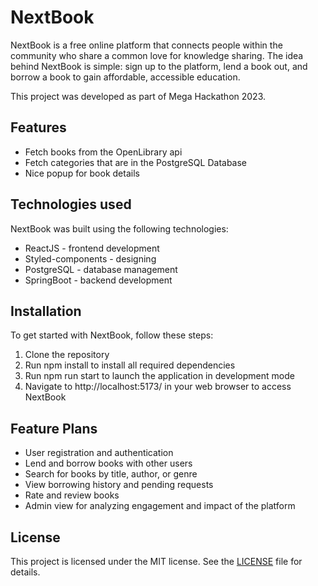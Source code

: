 
# NextBook

NextBook is a free online platform that connects people within the community who share a common love for knowledge sharing. The idea behind NextBook is simple: sign up to the platform, lend a book out, and borrow a book to gain affordable, accessible education.

This project was developed as part of Mega Hackathon 2023.







## Features

- Fetch books from the OpenLibrary api
- Fetch categories that are in the PostgreSQL Database
- Nice popup for book details



## Technologies used

NextBook was built using the following technologies:

- ReactJS - frontend development
- Styled-components - designing 
- PostgreSQL - database management
- SpringBoot - backend development
## Installation

To get started with NextBook, follow these steps:

1. Clone the repository
2. Run npm install to install all required dependencies
3. Run npm run start to launch the application in development mode
4. Navigate to http://localhost:5173/ in your web browser to access NextBook


## Feature Plans

- User registration and authentication
- Lend and borrow books with other users
- Search for books by title, author, or genre
- View borrowing history and pending requests
- Rate and review books 
- Admin view for analyzing engagement and impact of the platform



## License

This project is licensed under the MIT license. See the [LICENSE](./LICENSE) file for details.
